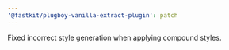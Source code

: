 ```yaml
---
'@fastkit/plugboy-vanilla-extract-plugin': patch
---
```


Fixed incorrect style generation when applying compound styles.
